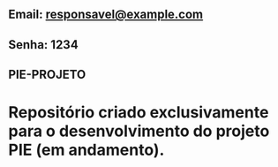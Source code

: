 ## Email: responsavel@example.com
## Senha: 1234

## PIE-PROJETO
# Repositório criado exclusivamente para o desenvolvimento do projeto PIE (em andamento).
